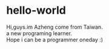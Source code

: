 # hello-world
Hi,guys.im Azheng come from Taiwan.</br>
a new programing learner.</br>
Hope i can be a programmer oneday :)

